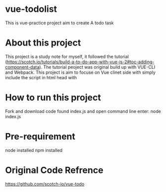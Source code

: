 # vue-todolist
This is vue-practice project aim to create A todo task 

# About this project
This project is a study note for myself, it followed the tutorial 
(https://scotch.io/tutorials/build-a-to-do-app-with-vue-js-2#toc-adding-component-data).
The tutorial peoject was original build up with VUE-CLI and Webpack. 
This project is aim to focuse on Vue clinet side with simply include the script in html head with 
<script src="https://cdn.jsdelivr.net/npm/vue"></script>

# How to run this project
Fork and download code
found index.js and open command line
enter: 
      node index.js
      
# Pre-requirement 
  node installed
  npm installed
  
# Original Code Refrence 
  https://github.com/scotch-io/vue-todo  
  
  

